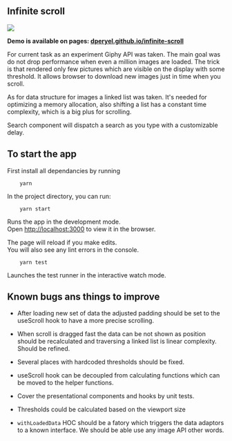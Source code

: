 ## Infinite scroll

![](/docs/demo.gif)

**Demo is available on pages: [dperyel.github.io/infinite-scroll](https://dperyel.github.io/infinite-scroll/)**

For current task as an experiment Giphy API was taken. The main goal was do not drop performance when even a million images are loaded. The trick is that rendered only few pictures which are visible on the display with some threshold. It allows browser to download new images just in time when you scroll.

As for data structure for images a linked list was taken. It's needed for optimizing a memory allocation, also shifting a list has a constant time complexity, which is a big plus for scrolling.

Search component will dispatch a search as you type with a customizable delay.

## To start the app

First install all dependancies by running

```
    yarn
```

In the project directory, you can run:

```
    yarn start
```

Runs the app in the development mode.<br>
Open [http://localhost:3000](http://localhost:3000) to view it in the browser.

The page will reload if you make edits.<br>
You will also see any lint errors in the console.

```
    yarn test
```

Launches the test runner in the interactive watch mode.<br>

## Known bugs ans things to improve

 * After loading new set of data the adjusted padding should be set to the useScroll hook to have a more precise scrolling.

 * When scroll is dragged fast the data can be not shown as position should be recalculated and traversing a linked list is linear complexity. Should be refined.

 * Several places with hardcoded thresholds should be fixed.

 * useScroll hook can be decoupled from calculating functions which can be moved to the helper functions.

 * Cover the presentational components and hooks by unit tests.

 * Thresholds could be calculated based on the viewport size

 * `withLoadedData` HOC should be a fatory which triggers the data adaptors to a known interface. We should be able use any image API other words.
